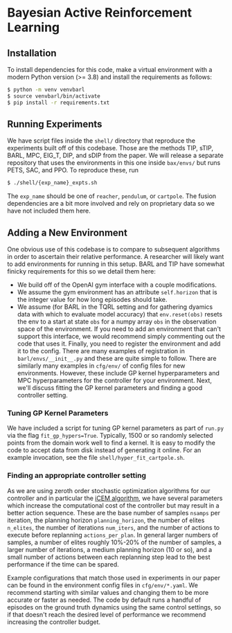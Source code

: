 # Bayesian Active Reinforcement Learning

## Installation

To install dependencies for this code, make a virtual environment with a modern
Python version (>= 3.8) and install the requirements as follows:
```bash
$ python -m venv venvbarl
$ source venvbarl/bin/activate
$ pip install -r requirements.txt
```

## Running Experiments
We have script files inside the `shell/` directory that reproduce the experiments built off of this codebase.
Those are the methods TIP, sTIP, BARL, MPC, EIG_T, DIP, and sDIP from the paper. We will release a separate repository that uses the environments in this one
inside `bax/envs/` but runs PETS, SAC, and PPO.
To reproduce these, run
```bash
$ ./shell/{exp_name}_expts.sh
```
The `exp_name` should be one of `reacher`, `pendulum`, or `cartpole`.
The fusion dependencies are a bit more involved and rely on proprietary data so we have not included them here.

## Adding a New Environment
One obvious use of this codebase is to compare to subsequent algorithms in order to ascertain their relative performance.
A researcher will likely want to add environments for running in this setup. BARL and TIP have somewhat finicky requirements for this so
we detail them here:
- We build off of the OpenAI gym interface with a couple modifications.
- We assume the gym environment has an attribute `self.horizon` that is the integer value for how long episodes should take.
- We assume (for BARL in the TQRL setting and for gathering dyamics data with which to evaluate model accuracy) that `env.reset(obs)` resets the env to a start at state `obs` for a numpy array `obs` in the observation space of the environment. If you need to add an environment that can't support this interface, we would recommend simply commenting out the code that uses it.
Finally, you need to register the environment and add it to the config. There are many examples of registration in `barl/envs/__init__.py` and these are quite simple to follow. There are similarly many examples in `cfg/env/` of config files for new environments. However, these include GP kernel hyperparameters and MPC hyperparameters for the controller for your environment. Next, we'll discuss fitting the GP kernel parameters and finding a good controller setting.

### Tuning GP Kernel Parameters
We have included a script for tuning GP kernel parameters as part of `run.py` via the flag `fit_gp_hypers=True`. Typically, 1500 or so randomly selected points from the domain work well to find a kernel. It is easy to modify the code to accept data from disk instead of generating it online. For an example invocation, see the file `shell/hyper_fit_cartpole.sh`.

### Finding an appropriate controller setting
As we are using zeroth order stochastic optimization algorithms for our controller and in particular the [iCEM algorithm](https://is.mpg.de/publications/pinnerietal2020-icem), we have several parameters which increase the computational cost of the controller but may result in a better action sequence. These are the base number of samples `nsamps` per iteration, the planning horizon `planning_horizon`, the number of elites `n_elites`, the number of iterations `num_iters`, and the number of actions to execute before replanning `actions_per_plan`. In general larger numbers of samples, a number of elites roughly 10%-20% of the number of samples, a larger number of iterations, a medium planning horizon (10 or so), and a small number of actions between each replanning step lead to the best performance if the time can be spared.

Example configurations that match those used in experiments in our paper can be found in the environment config files in `cfg/env/*.yaml`. We recommend starting with similar values and changing them to be more accurate or faster as needed. The code by default runs a handful of episodes on the ground truth dynamics using the same control settings, so if that doesn't reach the desired level of performance we recommend increasing the controller budget.
